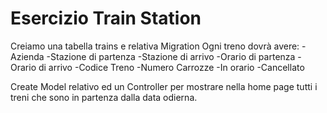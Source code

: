 # Esercizio Train Station

Creiamo una tabella trains e relativa Migration
Ogni treno dovrà avere:
-Azienda
-Stazione di partenza
-Stazione di arrivo
-Orario di partenza
-Orario di arrivo
-Codice Treno
-Numero Carrozze
-In orario
-Cancellato


Create Model relativo ed un Controller per mostrare nella home page tutti i treni che sono in partenza dalla data odierna.
